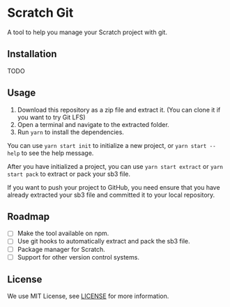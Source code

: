 # Scratch Git

A tool to help you manage your Scratch project with git.

## Installation

TODO

## Usage

1. Download this repository as a zip file and extract it. (You can clone it if you want to try Git LFS)
2. Open a terminal and navigate to the extracted folder.
3. Run `yarn` to install the dependencies.

You can use `yarn start init` to initialize a new project, or `yarn start --help` to see the help message.

After you have initialized a project, you can use `yarn start extract` or `yarn start pack` to extract or pack your sb3 file.

If you want to push your project to GitHub, you need ensure that you have already extracted your sb3 file and committed it to your local repository.

## Roadmap

- [ ] Make the tool available on npm.
- [ ] Use git hooks to automatically extract and pack the sb3 file.
- [ ] Package manager for Scratch.
- [ ] Support for other version control systems.

## License

We use MIT License, see [LICENSE](LICENSE) for more information.
